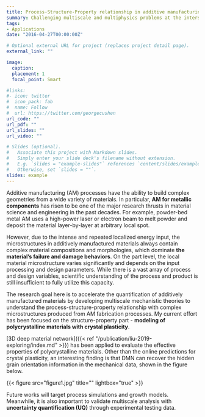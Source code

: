```yaml
---
title: Process-Structure-Property relationship in additive manufacturing
summary: Challenging multiscale and multiphysics problems at the intersection of computational physics, material science and data science.
tags:
- Applications
date: "2016-04-27T00:00:00Z"

# Optional external URL for project (replaces project detail page).
external_link: ""

image:
  caption: 
  placement: 1
  focal_point: Smart

#links:
#- icon: twitter
#  icon_pack: fab
#  name: Follow
#  url: https://twitter.com/georgecushen
url_code: ""
url_pdf: ""
url_slides: ""
url_video: ""

# Slides (optional).
#   Associate this project with Markdown slides.
#   Simply enter your slide deck's filename without extension.
#   E.g. `slides = "example-slides"` references `content/slides/example-slides.md`.
#   Otherwise, set `slides = ""`.
slides: example
---
```

Additive manufacturing (AM) processes have the ability to build complex geometries from a wide variety of materials. In particular, **AM for metallic components** has risen to be one of the major research thrusts in material science and engineering in the past decades. For example, powder-bed metal AM uses a high-power laser or electron beam to melt powder and deposit the material layer-by-layer at arbitrary local spot.

However, due to the intense and repeated localized energy input, the microstructures in additively manufactured materials always contain complex material compositions and morphologies, which dominate **the material’s failure and damage behaviors**. On the part level, the local material microstructure varies significantly and depends on the input processing and design parameters. While there is a vast array of process and design variables, scientific understanding of the process and product is still insufficient to fully utilize this capacity.

The research goal here is to accelerate the quantification of additively manufactured materials by developing multiscale mechanistic theories to understand the process-structure-property relationship with complex microstructures produced from AM fabrication processes. My current effort has been focused on the structure-property part - **modeling of polycrystalline materials with crystal plasticity**.

[3D deep material network]({{< ref "/publication/liu-2019-exploring/index.md" >}}) has been applied to evaluate the effective properties of polycrystalline materials. Other than the online predictions for crystal plasticity, an interesting finding is that DMN can recover the hidden grain orientation information in the mechanical data, shown in the figure below.

{{< figure src="figure1.jpg" title="" lightbox="true" >}}

Future works will target process simulations and growth models. Meanwhile, it is also important to validate multiscale analysis with **uncertainty quantification (UQ)** through experimental testing data. 